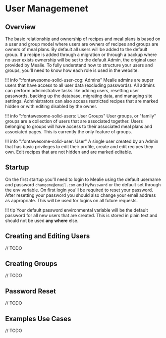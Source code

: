 # User Managemenet

## Overview
The basic relationship and ownership of recipes and meal plans is based on a user and group model where users are owners of recipes and groups are owners of meal plans. By default all users will be added to the default group. If a recipe is added through a migration or through a backup where no user exists ownership will be set to the default Admin, the original user provided by Mealie. To fully understand how to structure your users and groups, you'll need to know how each role is used in the website.

!!! info ":fontawesome-solid-user-cog: Admins"
    Mealie admins are super users that have access to all user data (excluding passwords). All admins can perform administrative tasks like adding users, resetting user passwords, backing up the database, migrating data, and managing site settings. Administrators can also access restricted recipes that are marked hidden or with editing disabled by the owner. 

!!! info ":fontawesome-solid-users: User Groups"
    User groups, or "family" groups are a collection of users that are associated together. Users belonging to groups will have access to their associated meal plans and associated pages. This is currently the only feature of groups. 

!!! info ":fontawesome-solid-user: User" 
    A single user created by an Admin that has basic privileges to edit their profile, create and edit recipes they own. Edit recipes that are not hidden and are marked editable.  

## Startup
On the first startup you'll need to login to Mealie using the default username and password `changeme@email.com` and `MyPassword` or the default set through the env variable. On first login you'll be required to reset your password. After resetting your password you should also change your email address as appropriate. This will be used for logins on all future requests. 

!!! tip 
    Your default password environmental variable will be the default password for all new users that are created. This is stored in plain text and should not be used **any where** else.
    

## Creating and Editing Users
// TODO

## Creating Groups
// TODO

## Password Reset
// TODO

## Examples Use Cases
// TODO